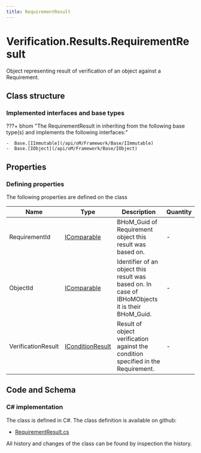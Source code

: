 ```yaml
---
title: RequirementResult
---
```


# Verification.Results.RequirementResult

Object representing result of verification of an object against a Requirement.

## Class structure

### Implemented interfaces and base types

???+ bhom "The RequirementResult in inheriting from the following base type(s) and implements the following interfaces:"

    -  Base.[IImmutable](/api/oM/Framework/Base/IImmutable)
    -  Base.[IObject](/api/oM/Framework/Base/IObject)


## Properties



### Defining properties

The following properties are defined on the class

| Name             | Type             | Description      | Quantity         |
|------------------|------------------|------------------|------------------|
| RequirementId | [IComparable](https://learn.microsoft.com/en-us/dotnet/api/System.IComparable?view=netstandard-2.0) | BHoM_Guid of Requirement object this result was based on. | - |
| ObjectId | [IComparable](https://learn.microsoft.com/en-us/dotnet/api/System.IComparable?view=netstandard-2.0) | Identifier of an object this result was based on. In case of IBHoMObjects it is their BHoM_Guid. | - |
| VerificationResult | [IConditionResult](/api/oM/Framework/Verification/Results/IConditionResult) | Result of object verification against the condition specified in the Requirement. | - |


## Code and Schema

### C# implementation

The class is defined in C#. The class definition is available on github:

- [RequirementResult.cs](https://github.com/BHoM/BHoM/blob/develop/Verification_oM/Results\RequirementResult.cs)

All history and changes of the class can be found by inspection the history.
